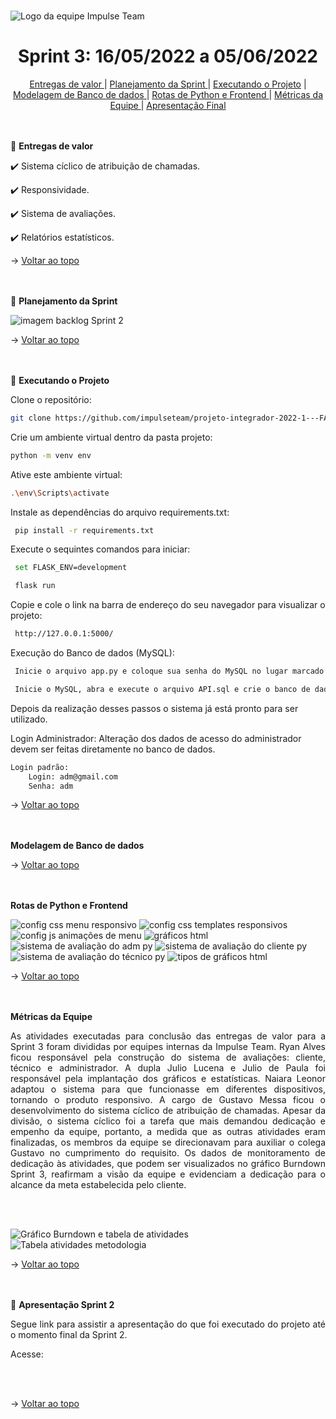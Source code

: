 <br id="topo">

![Logo da equipe Impulse Team](https://github.com/impulseteam/projeto-integrador-2022-1---FATEC-DSM/blob/main/imagens%20read.me/Impulse%20Team%20logo.png)

<h1 align="center"> Sprint 3: 16/05/2022 a 05/06/2022 </h1>

<p align="center"> 
  <a href="#entrega"> Entregas de valor </a>             |                
  <a href="#planejamento"> Planejamento da Sprint </a>   |
  <a href="#execproje">Executando o Projeto</a>          |  
  <a href="#modbanco"> Modelagem de Banco de dados </a>  |
  <a href="#rotasfront"> Rotas de Python e Frontend </a> |
  <a href="#metequipe"> Métricas da Equipe </a>          |
  <a href="#apfinal"> Apresentação Final </a> </p>             

<br>

</br>
  
<span id="entrega">
🎯 <b>Entregas de valor</b>
<p></p>
<p> ✔️ Sistema cíclico de atribuição de chamadas. </p> 	
<p> ✔️ Responsividade. </p> 
<p> ✔️ Sistema de avaliações. </p> 
<p> ✔️ Relatórios estatísticos. </p>   
  

→ [Voltar ao topo](#topo)
  
<br>
</br>
  
<span id="planejamento">
📑 <b>Planejamento da Sprint</b>
<p></p> 
  
![imagem backlog Sprint 2](https://github.com/impulseteam/projeto-integrador-2022-1---FATEC-DSM/blob/main/planejamento/sprint-3/backlog%20sprint%203.png)  
  
  
→ [Voltar ao topo](#topo)

<br>
</br>

<span id="execproje">
📝 <b>Executando o Projeto</b>
<p></p>

Clone o repositório:
```bash
git clone https://github.com/impulseteam/projeto-integrador-2022-1---FATEC-DSM.git
```

Crie um ambiente virtual dentro da pasta projeto:
```bash
python -m venv env
```
Ative este ambiente virtual:
```bash
.\env\Scripts\activate
```
Instale as dependências do arquivo requirements.txt:
```bash
 pip install -r requirements.txt
```
Execute o sequintes comandos para iniciar:

```bash
 set FLASK_ENV=development
```

```bash
 flask run
```
Copie e cole o link na barra de endereço do seu navegador para visualizar o projeto:

```bash
 http://127.0.0.1:5000/
```

Execução do Banco de dados (MySQL):

```bash
 Inicie o arquivo app.py e coloque sua senha do MySQL no lugar marcado. 
```

```bash
 Inicie o MySQL, abra e execute o arquivo API.sql e crie o banco de dados.  
```
Depois da realização desses passos o sistema já está pronto para ser utilizado.

Login Administrador:
Alteração dos dados de acesso do administrador devem ser feitas diretamente no banco de dados.
	
```bash
Login padrão:	
	Login: adm@gmail.com
	Senha: adm
```
  
→ [Voltar ao topo](#topo)
  
<br>
</br>  
  
<span id="modbanco">
<b> Modelagem de Banco de dados </b>
<p></p> 
  

→ [Voltar ao topo](#topo)
  
<br>
</br>  
  
<span id="rotasfront">
<b> Rotas de Python e Frontend </b>
<p></p> 
  
![config css menu responsivo](https://github.com/impulseteam/projeto-integrador-2022-1---FATEC-DSM/blob/main/planejamento/sprint-3/config%20css%20menu%20responsivo.png)
![config css templates responsivos](https://github.com/impulseteam/projeto-integrador-2022-1---FATEC-DSM/blob/main/planejamento/sprint-3/config%20css%20templates%20responsivos.png)
![config js animações de menu](https://github.com/impulseteam/projeto-integrador-2022-1---FATEC-DSM/blob/main/planejamento/sprint-3/config%20js%20anima%C3%A7%C3%B5es%20de%20menu.png)
![gráficos html](https://github.com/impulseteam/projeto-integrador-2022-1---FATEC-DSM/blob/main/planejamento/sprint-3/gr%C3%A1ficos%20html.png)
![sistema de avaliação do adm py](https://github.com/impulseteam/projeto-integrador-2022-1---FATEC-DSM/blob/main/planejamento/sprint-3/sistema%20de%20avalia%C3%A7%C3%A3o%20do%20adm%20py.png)
![sistema de avaliação do cliente py](https://github.com/impulseteam/projeto-integrador-2022-1---FATEC-DSM/blob/main/planejamento/sprint-3/sistema%20de%20avalia%C3%A7%C3%A3o%20do%20cliente%20py.png)
![sistema de avaliação do técnico py](https://github.com/impulseteam/projeto-integrador-2022-1---FATEC-DSM/blob/main/planejamento/sprint-3/sistema%20de%20avalia%C3%A7%C3%A3o%20do%20t%C3%A9cnico%20py.png)
![tipos de gráficos html](https://github.com/impulseteam/projeto-integrador-2022-1---FATEC-DSM/blob/main/planejamento/sprint-3/tipos%20de%20gr%C3%A1ficos%20html.png)
 
   
 → [Voltar ao topo](#topo)
  
<br>
</br> 
  
<span id="metequipe">
<b> Métricas da Equipe </b>
<p></p> 
<p align="justify">As atividades executadas para conclusão das entregas de valor para a Sprint 3 foram divididas por equipes internas da Impulse Team. Ryan Alves ficou responsável pela construção do sistema de avaliações: cliente, técnico e administrador. A dupla Julio Lucena e Julio de Paula foi responsável pela implantação dos gráficos e estatísticas. Naiara Leonor adaptou o sistema para que funcionasse em diferentes dispositivos, tornando o produto responsivo. A cargo de Gustavo Messa ficou o desenvolvimento do sistema cíclico de atribuição de chamadas. 
Apesar da divisão, o sistema cíclico foi a tarefa que mais demandou dedicação e empenho da equipe, portanto, a medida que as outras atividades eram finalizadas, os membros da equipe se direcionavam para auxiliar o colega Gustavo no cumprimento do requisito. Os dados de monitoramento de dedicação às atividades, que podem ser visualizados no gráfico Burndown Sprint 3, reafirmam a visão da equipe e evidenciam a dedicação para o alcance da meta estabelecida pelo cliente. 
  
<br></br>  

![Gráfico Burndown e tabela de atividades](https://github.com/impulseteam/projeto-integrador-2022-1---FATEC-DSM/blob/main/planejamento/sprint-3/M%C3%A9tricas%20da%20equipe%201%20-%20Impulse%20Team%20-%201DSM%202022-1.png)  
![Tabela atividades metodologia](https://github.com/impulseteam/projeto-integrador-2022-1---FATEC-DSM/blob/main/planejamento/sprint-3/M%C3%A9tricas%20da%20equipe%202%20-%20Impulse%20Team%20-%201DSM%202022-1.png)   
  
→ [Voltar ao topo](#topo)
  
<br>
</br>
  
  
<span id="apfinal">
🏁 <b>Apresentação Sprint 2</b>
<p align="justify">Segue link para assistir a apresentação do que foi executado do projeto até o momento final da Sprint 2.</p> 
<p align="justify">Acesse: </p>  
<br></br>

→ [Voltar ao topo](#topo)
  
<br>
</br>
